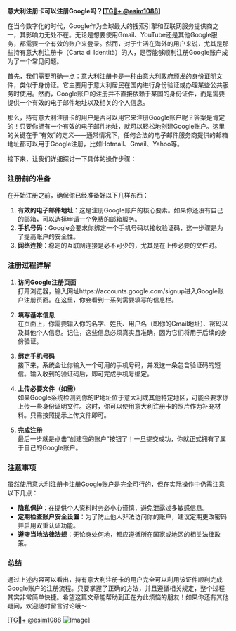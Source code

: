 **意大利注册卡可以注册Google吗？[[TG💪+ @esim1088](https://t.me/s/esim1088)]**

在当今数字化的时代，Google作为全球最大的搜索引擎和互联网服务提供商之一，其影响力无处不在。无论是想要使用Gmail、YouTube还是其他Google服务，都需要一个有效的账户来登录。然而，对于生活在海外的用户来说，尤其是那些持有意大利注册卡（Carta di Identità）的人，是否能够顺利注册Google账户成为了一个常见问题。

首先，我们需要明确一点：意大利注册卡是一种由意大利政府颁发的身份证明文件，类似于身份证。它主要用于意大利居民在国内进行身份验证或办理某些公共服务时使用。然而，Google账户的注册并不直接依赖于某国的身份证件，而是需要提供一个有效的电子邮件地址以及相关的个人信息。

那么，持有意大利注册卡的用户是否可以用它来注册Google账户呢？答案是肯定的！只要你拥有一个有效的电子邮件地址，就可以轻松地创建Google账户。这里的关键在于“有效”的定义——通常情况下，任何合法的电子邮件服务商提供的邮箱地址都可以用于Google注册，比如Hotmail、Gmail、Yahoo等。

接下来，让我们详细探讨一下具体的操作步骤：

### 注册前的准备

在开始注册之前，确保你已经准备好以下几样东西：
1. **有效的电子邮件地址**：这是注册Google账户的核心要素。如果你还没有自己的邮箱，可以选择申请一个免费的邮箱服务。
2. **手机号码**：Google会要求你绑定一个手机号码以接收验证码，这一步骤是为了提高账户的安全性。
3. **网络连接**：稳定的互联网连接是必不可少的，尤其是在上传必要的文件时。

### 注册过程详解

1. **访问Google注册页面**  
   打开浏览器，输入网址https://accounts.google.com/signup进入Google账户注册页面。在这里，你会看到一系列需要填写的信息栏。

2. **填写基本信息**  
   在页面上，你需要输入你的名字、姓氏、用户名（即你的Gmail地址）、密码以及其他个人信息。记住，这些信息必须真实且准确，因为它们将用于后续的身份验证。

3. **绑定手机号码**  
   接下来，系统会让你输入一个可用的手机号码，并发送一条包含验证码的短信。输入收到的验证码后，即可完成手机号绑定。

4. **上传必要文件（如需）**  
   如果Google系统检测到你的IP地址位于意大利或其他特定地区，可能会要求你上传一些身份证明文件。这时，你可以使用意大利注册卡的照片作为补充材料。只需按照提示上传文件即可。

5. **完成注册**  
   最后一步就是点击“创建我的账户”按钮了！一旦提交成功，你就正式拥有了属于自己的Google账户。

### 注意事项

虽然使用意大利注册卡注册Google账户是完全可行的，但在实际操作中仍需注意以下几点：
- **隐私保护**：在提供个人资料时务必小心谨慎，避免泄露过多敏感信息。
- **定期检查账户安全设置**：为了防止他人非法访问你的账户，建议定期更改密码并启用双重认证功能。
- **遵守当地法律法规**：无论身处何地，都应遵循所在国家或地区的相关法律政策。

### 总结

通过上述内容可以看出，持有意大利注册卡的用户完全可以利用该证件顺利完成Google账户的注册流程。只要掌握了正确的方法，并且遵循相关规定，整个过程其实非常简单快捷。希望这篇文章能帮助到正在为此烦恼的朋友！如果你还有其他疑问，欢迎随时留言讨论哦～

[[TG💪+ @esim1088](https://t.me/s/esim1088) ![Image](https://i.postimg.cc/4NQfJmqS/Snipaste-2025-05-13-00-14-12.png)]